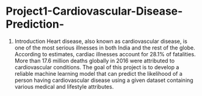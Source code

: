 # Project1-Cardiovascular-Disease-Prediction-
1.	Introduction
 Heart disease, also known as cardiovascular disease, is one of the most serious illnesses in both India and the rest of the globe. According to estimates, cardiac illnesses account for 28.1% of fatalities. More than 17.6 million deaths globally in 2016 were attributed to cardiovascular conditions. The goal of this project is to develop a reliable machine learning model that can predict the likelihood of a person having cardiovascular disease using a given dataset containing various medical and lifestyle attributes.
